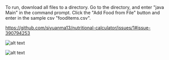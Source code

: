 To run, download all files to a directory. Go to the directory, and enter "java Main" in the command prompt. Click the "Add Food from File" button and enter in the sample csv "fooditems.csv". 



https://github.com/siyuanma13/nutritional-calculator/issues/1#issue-390794253

![alt text](https://github.com/siyuanma13/nutritional-calculator/edit/master/Layout.jpg)

![alt text](https://raw.githubusercontent.com/username/projectname/branch/path/to/img.png)
